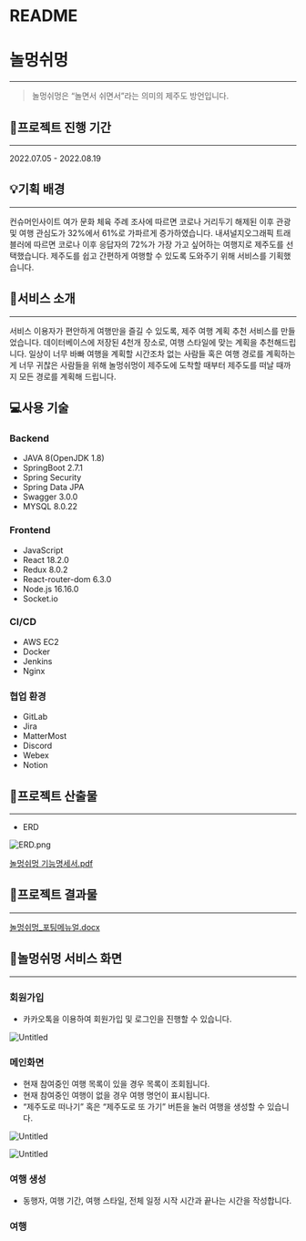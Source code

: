 # README

# 놀멍쉬멍

---

> 놀멍쉬멍은 “놀면서 쉬면서”라는 의미의 제주도 방언입니다.
> 

## 📅프로젝트 진행 기간

---

2022.07.05 - 2022.08.19

## 💡기획 배경

---

컨슈머인사이트 여가 문화 체육 주례 조사에 따르면 코로나 거리두기 해제된 이후 관광 및 여행 관심도가 32%에서 61%로 가파르게 증가하였습니다. 내셔널지오그래픽 트래블러에 따르면 코로나 이후 응답자의 72%가 가장 가고 싶어하는 여행지로 제주도를 선택했습니다. 제주도를 쉽고 간편하게 여행할 수 있도록 도와주기 위해 서비스를 기획했습니다.

## 📍서비스 소개

---

서비스 이용자가 편안하게 여행만을 즐길 수 있도록, 제주 여행 계획 추천 서비스를 만들었습니다.
데이터베이스에 저장된 4천개 장소로, 여행 스타일에 맞는 계획을 추천해드립니다. 일상이 너무 바빠 여행을 계획할 시간조차 없는 사람들 혹은 여행 경로를 계획하는게 너무 귀찮은 사람들을 위해 놀멍쉬멍이 제주도에 도착할 때부터 제주도를 떠날 때까지 모든 경로를 계획해 드립니다.

## 💻사용 기술

### Backend

- JAVA 8(OpenJDK 1.8)
- SpringBoot 2.7.1
- Spring Security
- Spring Data JPA
- Swagger 3.0.0
- MYSQL 8.0.22

### Frontend

- JavaScript
- React 18.2.0
- Redux 8.0.2
- React-router-dom 6.3.0
- Node.js 16.16.0
- Socket.io

### CI/CD

- AWS EC2
- Docker
- Jenkins
- Nginx

### 협업 환경

- GitLab
- Jira
- MatterMost
- Discord
- Webex
- Notion

## 📖프로젝트 산출물

---

- ERD

![ERD.png](README%20bafa1a513c3944a5b3f90d712008a6a6/ERD.png)

[놀멍쉬멍 기능명세서.pdf](README%20bafa1a513c3944a5b3f90d712008a6a6/%25EB%2586%2580%25EB%25A9%258D%25EC%2589%25AC%25EB%25A9%258D_%25EA%25B8%25B0%25EB%258A%25A5%25EB%25AA%2585%25EC%2584%25B8%25EC%2584%259C.pdf)

## 📖프로젝트 결과물

---

[놀멍쉬멍_포팅메뉴얼.docx](README%20bafa1a513c3944a5b3f90d712008a6a6/%25EB%2586%2580%25EB%25A9%258D%25EC%2589%25AC%25EB%25A9%258D_%25ED%258F%25AC%25ED%258C%2585%25EB%25A9%2594%25EB%2589%25B4%25EC%2596%25BC.docx)

## 💎놀멍쉬멍 서비스 화면

---

### 회원가입

- 카카오톡을 이용하여 회원가입 및 로그인을 진행할 수 있습니다.

![Untitled](README%20bafa1a513c3944a5b3f90d712008a6a6/Untitled.png)

### 메인화면

- 현재 참여중인 여행 목록이 있을 경우 목록이 조회됩니다.
- 현재 참여중인 여행이 없을 경우 여행 명언이 표시됩니다.
- “제주도로 떠나기” 혹은 “제주도로 또 가기” 버튼을 눌러 여행을 생성할 수 있습니다.

![Untitled](README%20bafa1a513c3944a5b3f90d712008a6a6/Untitled%201.png)

![Untitled](README%20bafa1a513c3944a5b3f90d712008a6a6/Untitled%202.png)

### 여행 생성

- 동행자, 여행 기간, 여행 스타일, 전체 일정 시작 시간과 끝나는 시간을 작성합니다.

### 여행